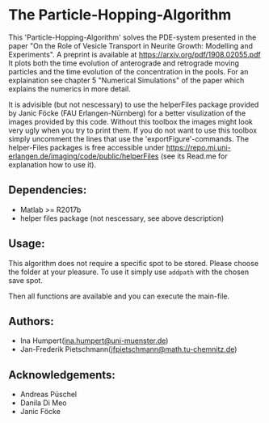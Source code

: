 The Particle-Hopping-Algorithm
============

This 'Particle-Hopping-Algorithm' solves the PDE-system presented in the paper "On the Role of Vesicle Transport in Neurite Growth: Modelling and Experiments". A preprint is available at https://arxiv.org/pdf/1908.02055.pdf
It plots both the time evolution of anterograde and retrograde moving particles and the time evolution of the concentration in the pools.
For an explaination see chapter 5 "Numerical Simulations" of the paper which explains the numerics in more detail.

It is advisible (but not nescessary) to use the helperFiles package provided by Janic Föcke (FAU Erlangen-Nürnberg) for a better visulization of the images provided by this code. 
Without this toolbox the images might look very ugly when you try to print them. If you do not want to use this toolbox simply uncomment the lines that use the 'exportFigure'-commands.
The helper-Files packages is free accessible under https://repo.mi.uni-erlangen.de/imaging/code/public/helperFiles (see its Read.me for explanation how to use it).


Dependencies:
-------------
* Matlab >= R2017b
* helper files package (not nescessary, see above description)


Usage:
------
This algorithm does not require a specific spot to be stored. Please choose the folder at your pleasure. To use it simply use `addpath` with the chosen save spot. 

Then all functions are available and you can execute the main-file.


Authors:
--------
* Ina Humpert([ina.humpert@uni-muenster.de](mailto:ina.humpert@uni-muenster.de))
* Jan-Frederik Pietschmann([jfpietschmann@math.tu-chemnitz.de](mailto:jfpietschmann@math.tu-chemnitz.de))

Acknowledgements:
--------
* Andreas Püschel
* Danila Di Meo
* Janic Föcke 
